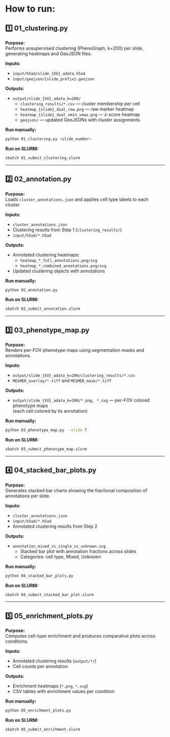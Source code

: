 # How to run:

## 1️⃣ 01_clustering.py

**Purpose:**  
Performs unsupervised clustering (PhenoGraph, k=200) per slide, generating heatmaps and GeoJSON files.

**Inputs:**  
- `input/h5ad/slide_{XX}_adata.h5ad`  
- `input/geojson/{slide_prefix}.geojson`  

**Outputs:**  
- `output/slide_{XX}_adata_k=200/`  
  - `clustering_results/*.csv` — cluster membership per cell  
  - `heatmap_{slide}_dual_raw.png` — raw marker heatmap  
  - `heatmap_{slide}_dual_vmin_vmax.png` — z-score heatmap  
  - `geojson/` — updated GeoJSONs with cluster assignments  

**Run manually:**  
```bash
python 01_clustering.py <slide_number>
```

**Run on SLURM:**  
```bash
sbatch 01_submit_clustering.slurm
```

---

## 2️⃣ 02_annotation.py

**Purpose:**  
Loads `cluster_annotations.json` and applies cell type labels to each cluster.

**Inputs:**  
- `cluster_annotations.json`  
- Clustering results from Step 1 (`clustering_results/`)  
- `input/h5ad/*.h5ad`  

**Outputs:**  
- Annotated clustering heatmaps:  
  - `heatmap_*_full_annotations.png/svg`  
  - `heatmap_*_combined_annotations.png/svg`  
- Updated clustering objects with annotations  

**Run manually:**  
```bash
python 02_annotation.py
```

**Run on SLURM:**  
```bash
sbatch 02_submit_annotation.slurm
```

---

## 3️⃣ 03_phenotype_map.py

**Purpose:**  
Renders per-FOV phenotype maps using segmentation masks and annotations.

**Inputs:**  
- `output/slide_{XX}_adata_k=200/clustering_results/*.csv`  
- `MESMER_overlay/*.tiff` and `MESMER_mask/*.tiff`  

**Outputs:**  
- `output/slide_{XX}_adata_k=200/*.png, *.svg` — per-FOV colored phenotype maps  
  (each cell colored by its annotation)

**Run manually:**  
```bash
python 03_phenotype_map.py --slide 7
```

**Run on SLURM:**  
```bash
sbatch 03_submit_phenotype_map.slurm
```

---

## 4️⃣ 04_stacked_bar_plots.py

**Purpose:**  
Generates stacked bar charts showing the fractional composition of annotations per slide.

**Inputs:**  
- `cluster_annotations.json`  
- `input/h5ad/*.h5ad`  
- Annotated clustering results from Step 2  

**Outputs:**  
- `annotation_mixed_vs_single_vs_unknown.svg`  
  - Stacked bar plot with annotation fractions across slides  
  - Categories: cell type, Mixed, Unknown  

**Run manually:**  
```bash
python 04_stacked_bar_plots.py
```

**Run on SLURM:**  
```bash
sbatch 04_submit_stacked_bar_plot.slurm
```

---

## 5️⃣ 05_enrichment_plots.py

**Purpose:**  
Computes cell-type enrichment and produces comparative plots across conditions.

**Inputs:**  
- Annotated clustering results (`output/*/`)  
- Cell counts per annotation  

**Outputs:**  
- Enrichment heatmaps (`*.png`, `*.svg`)  
- CSV tables with enrichment values per condition  

**Run manually:**  
```bash
python 05_enrichment_plots.py
```

**Run on SLURM:**  
```bash
sbatch 05_submit_enrichment.slurm
```
